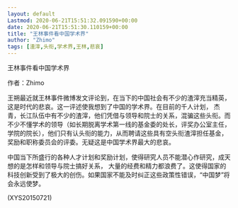 ```yaml
---
layout: default
Lastmod: 2020-06-21T15:51:32.091590+00:00
date: 2020-06-21T15:51:30.110159+00:00
title: "王林事件看中国学术界"
author: "Zhimo"
tags: [渣滓,头衔,学术界,王林,悲哀]
---
```


王林事件看中国学术界

作者：Zhimo

王朔最近就王林事件微博发文评论到，在当下的中国社会有不少的渣滓充当精英，这是时代的悲哀。这一评述使我想到了中国的学术界。在目前的千人计划， 杰青，长江队伍中有不少的渣滓，他们凭借与领导和院士的关系，混骗这些头衔。而不少不懂学术的领导（如长期脱离学术第一线的基金委的处长，评奖办公室主任， 学院的院长），他们只有认头衔的能力，从而聘请这些具有空头衔渣滓担任基金，奖励和职称委员会的评委。无疑这是中国学术界最大的悲哀。

中国当下所盛行的各种人才计划和奖励计划，使得研究人员不能潜心作研究，成天想的是怎样和领导与院士搞好关系， 大量的经费和精力都浪费了。这使得国家的科技创新受到了极大的创伤。如果国家不能及时纠正这些政策性错误，“中国梦”将会永远使梦。

(XYS20150721)

